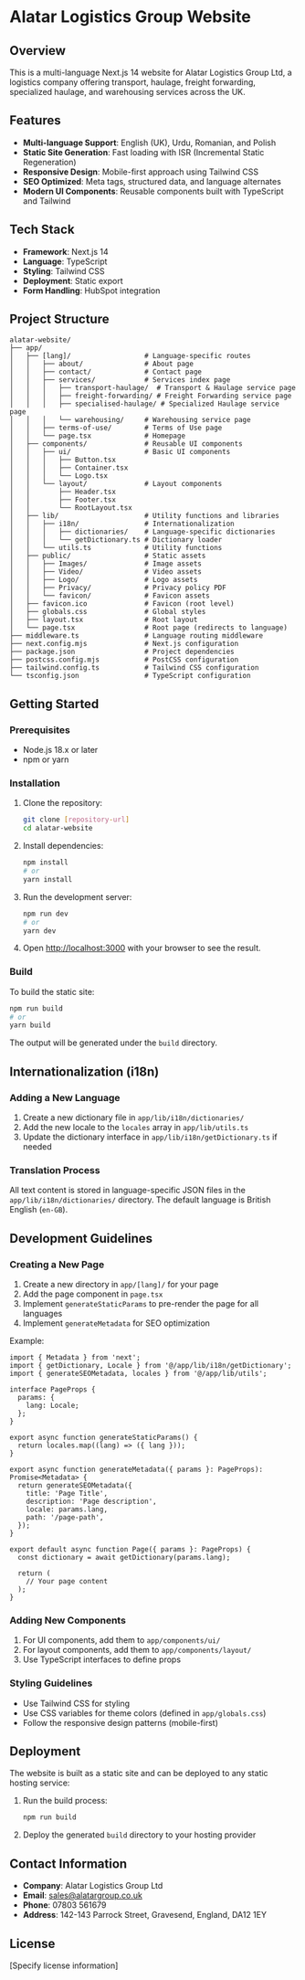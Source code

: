 # Alatar Logistics Group Website

## Overview

This is a multi-language Next.js 14 website for Alatar Logistics Group Ltd, a logistics company offering transport, haulage, freight forwarding, specialized haulage, and warehousing services across the UK.

## Features

- **Multi-language Support**: English (UK), Urdu, Romanian, and Polish
- **Static Site Generation**: Fast loading with ISR (Incremental Static Regeneration)
- **Responsive Design**: Mobile-first approach using Tailwind CSS
- **SEO Optimized**: Meta tags, structured data, and language alternates
- **Modern UI Components**: Reusable components built with TypeScript and Tailwind

## Tech Stack

- **Framework**: Next.js 14
- **Language**: TypeScript
- **Styling**: Tailwind CSS
- **Deployment**: Static export
- **Form Handling**: HubSpot integration

## Project Structure

```
alatar-website/
├── app/
│   ├── [lang]/                  # Language-specific routes
│   │   ├── about/               # About page
│   │   ├── contact/             # Contact page
│   │   ├── services/            # Services index page
│   │   │   ├── transport-haulage/  # Transport & Haulage service page
│   │   │   ├── freight-forwarding/ # Freight Forwarding service page
│   │   │   ├── specialised-haulage/ # Specialized Haulage service page
│   │   │   └── warehousing/     # Warehousing service page
│   │   ├── terms-of-use/        # Terms of Use page
│   │   └── page.tsx             # Homepage
│   ├── components/              # Reusable UI components
│   │   ├── ui/                  # Basic UI components
│   │   │   ├── Button.tsx
│   │   │   ├── Container.tsx
│   │   │   └── Logo.tsx
│   │   └── layout/              # Layout components
│   │       ├── Header.tsx
│   │       ├── Footer.tsx
│   │       └── RootLayout.tsx
│   ├── lib/                     # Utility functions and libraries
│   │   ├── i18n/                # Internationalization
│   │   │   ├── dictionaries/    # Language-specific dictionaries
│   │   │   └── getDictionary.ts # Dictionary loader
│   │   └── utils.ts             # Utility functions
│   ├── public/                  # Static assets
│   │   ├── Images/              # Image assets
│   │   ├── Video/               # Video assets
│   │   ├── Logo/                # Logo assets
│   │   ├── Privacy/             # Privacy policy PDF
│   │   └── favicon/             # Favicon assets
│   ├── favicon.ico              # Favicon (root level)
│   ├── globals.css              # Global styles
│   ├── layout.tsx               # Root layout
│   └── page.tsx                 # Root page (redirects to language)
├── middleware.ts                # Language routing middleware
├── next.config.mjs              # Next.js configuration
├── package.json                 # Project dependencies
├── postcss.config.mjs           # PostCSS configuration
├── tailwind.config.ts           # Tailwind CSS configuration
└── tsconfig.json                # TypeScript configuration
```

## Getting Started

### Prerequisites

- Node.js 18.x or later
- npm or yarn

### Installation

1. Clone the repository:
   ```bash
   git clone [repository-url]
   cd alatar-website
   ```

2. Install dependencies:
   ```bash
   npm install
   # or
   yarn install
   ```

3. Run the development server:
   ```bash
   npm run dev
   # or
   yarn dev
   ```

4. Open [http://localhost:3000](http://localhost:3000) with your browser to see the result.

### Build

To build the static site:

```bash
npm run build
# or
yarn build
```

The output will be generated under the `build` directory.

## Internationalization (i18n)

### Adding a New Language

1. Create a new dictionary file in `app/lib/i18n/dictionaries/`
2. Add the new locale to the `locales` array in `app/lib/utils.ts`
3. Update the dictionary interface in `app/lib/i18n/getDictionary.ts` if needed

### Translation Process

All text content is stored in language-specific JSON files in the `app/lib/i18n/dictionaries/` directory. The default language is British English (`en-GB`).

## Development Guidelines

### Creating a New Page

1. Create a new directory in `app/[lang]/` for your page
2. Add the page component in `page.tsx`
3. Implement `generateStaticParams` to pre-render the page for all languages
4. Implement `generateMetadata` for SEO optimization

Example:

```tsx
import { Metadata } from 'next';
import { getDictionary, Locale } from '@/app/lib/i18n/getDictionary';
import { generateSEOMetadata, locales } from '@/app/lib/utils';

interface PageProps {
  params: {
    lang: Locale;
  };
}

export async function generateStaticParams() {
  return locales.map((lang) => ({ lang }));
}

export async function generateMetadata({ params }: PageProps): Promise<Metadata> {
  return generateSEOMetadata({
    title: 'Page Title',
    description: 'Page description',
    locale: params.lang,
    path: '/page-path',
  });
}

export default async function Page({ params }: PageProps) {
  const dictionary = await getDictionary(params.lang);
  
  return (
    // Your page content
  );
}
```

### Adding New Components

1. For UI components, add them to `app/components/ui/`
2. For layout components, add them to `app/components/layout/`
3. Use TypeScript interfaces to define props

### Styling Guidelines

- Use Tailwind CSS for styling
- Use CSS variables for theme colors (defined in `app/globals.css`)
- Follow the responsive design patterns (mobile-first)

## Deployment

The website is built as a static site and can be deployed to any static hosting service:

1. Run the build process:
   ```bash
   npm run build
   ```

2. Deploy the generated `build` directory to your hosting provider

## Contact Information

- **Company**: Alatar Logistics Group Ltd
- **Email**: sales@alatargroup.co.uk
- **Phone**: 07803 561679
- **Address**: 142-143 Parrock Street, Gravesend, England, DA12 1EY

## License

[Specify license information]
